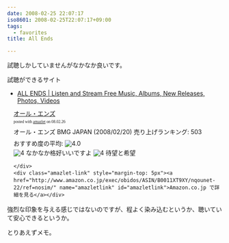 ```yaml
---
date: 2008-02-25 22:07:17
iso8601: 2008-02-25T22:07:17+09:00
tags:
  - favorites
title: All Ends

---
```


試聴しかしていませんがなかなか良いです。


試聴ができるサイト

- [ALL ENDS | Listen and Stream Free Music, Albums, New Releases, Photos, Videos](https://myspace.com/allends)

<div class="amazlet-box" style="margin-bottom:0px;">
  <div class="amazlet-image" style="float:left;"><a href="http://www.amazon.co.jp/exec/obidos/ASIN/B0011XT9XY/nqounet-22/ref=nosim/" name="amazletlink" id="amazletlink"></a></div>
  <div class="amazlet-info" style="float:left;margin-left:15px;line-height:120%">
    <div class="amazlet-name" style="margin-bottom:10px;line-height:120%"><a href="http://www.amazon.co.jp/exec/obidos/ASIN/B0011XT9XY/nqounet-22/ref=nosim/" name="amazletlink" id="amazletlink">オール・エンズ</a>
      <div class="amazlet-powered-date" style="font-size:7pt;margin-top:5px;font-family:verdana;line-height:120%">posted with <a href="http://app.amazlet.com/amazlet/" title="オール・エンズ">amazlet</a> on 08.02.26</div>
    </div>
    <div class="amazlet-detail">オール・エンズ
      BMG JAPAN (2008/02/20)
      売り上げランキング: 503
    </div>
    <div class="amazlet-review" style="margin-top:10px; margin-bottom:10px">
      <div class="amazlet-review-average" style="margin-bottom:5px">おすすめ度の平均: <img src="http://images-jp.amazon.com/images/G/09/x-locale/common/customer-reviews/stars-4-0.gif" alt="4.0" /></div><img src="http://images-jp.amazon.com/images/G/09/x-locale/common/customer-reviews/stars-4-0.gif" alt="4" /> なかなか格好いいですよ
      <img src="http://images-jp.amazon.com/images/G/09/x-locale/common/customer-reviews/stars-4-0.gif" alt="4" /> 待望と希望

    </div>
    <div class="amazlet-link" style="margin-top: 5px"><a href="http://www.amazon.co.jp/exec/obidos/ASIN/B0011XT9XY/nqounet-22/ref=nosim/" name="amazletlink" id="amazletlink">Amazon.co.jp で詳細を見る</a></div>
  </div>
  <div class="amazlet-footer" style="clear: left"></div>
</div>

強烈な印象を与える感じではないのですが、程よく染み込むというか、聴いていて安心できるというか。

とりあえずメモ。
